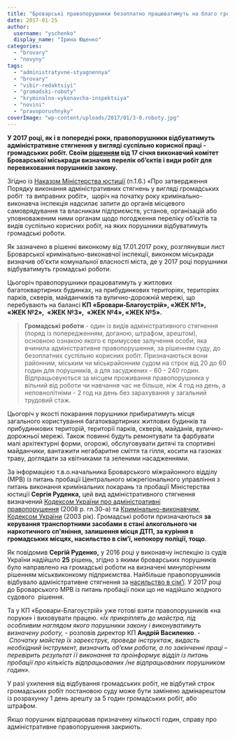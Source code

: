 ```yaml
---
title: "Броварські правопорушники безоплатно працюватимуть на благо громади"
date: 2017-01-25
author: 
  username: "yschenko"
  display_name: "Ірина Ющенко"
categories: 
  - "brovary"
  - "novyny"
tags: 
  - "administratyvne-styagnennya"
  - "brovary"
  - "vibir-redaktsiyi"
  - "gromadski-roboty"
  - "kryminalno-vykonavcha-inspektsiya"
  - "novini"
  - "pravoporushnyky"
coverImage: "wp-content/uploads/2017/01/3-0.roboty.jpg"
---
```


**У 2017 році, як і в попередні роки, правопорушники відбуватимуть адміністративне стягнення у вигляді суспільно корисної праці - громадських робіт. Своїм [рішенням](https://brovary-rada.gov.ua/documents/26633.html) від 17 січня виконавчий комітет Броварської міськради визначив перелік об’єктів і види робіт для перевиховання порушників закону.**

Згідно із [Наказом Міністерства юстиції](https://zakon3.rada.gov.ua/laws/show/z0457-13) (п.1.6.) «Про затвердження Порядку виконання адміністративних стягнень у вигляді громадських робіт  та виправних робіт»,  щоріч на початку року кримінально-виконавча інспекція надсилає запити до органів місцевого самоврядування та власникам підприємств, установ, організацій або уповноваженим ними органам щодо погодження переліку об’єктів та видів суспільно корисних робіт, на яких порушники відбуватимуть громадські роботи.

Як зазначено в рішенні виконкому від 17.01.2017 року, розглянувши лист Броварської кримінально-виконавчої інспекції, виконком міськради визначив об’єкти комунальної власності міста, де у 2017 році порушники відбуватимуть громадські роботи.

Цьогоріч правопорушники працюватимуть у житлових багатоквартирних будинках, на прибудинкових територіях, територіях парків, скверів, майданчиків та вулично-дорожній мережі, що перебувають на балансі **КП** **«Бровари-Благоустрій», «ЖЕК №1»,  «ЖЕК №2»,  «ЖЕК №3»,  «ЖЕК №4», «ЖЕК №5».**

> **Громадські роботи** - один із видів адміністративного стягнення (поряд із попередженням, доганою, штрафом, арештом), основною ознакою якого є примусове залучення особи, яка вчинила адміністративне правопорушення, за рішенням суду, до безоплатних суспільно корисних робіт. Призначаються вони районним, міським чи міськрайонним судом на строк від 20 до 60 годин для порушників, а для засуджених - 60 - 240 годин. Відпрацьовуються за місцем проживання правопорушника у вільний від роботи чи навчання час не більше, ніж 4 год на день, а неповнолітніми - 2 год на день без зарахування у загальний трудовий стаж.

Цьогоріч у якості покарання порушники прибиратимуть місця загального користування багатоквартирних житлових будинків та прибудинкових територій, території парків, скверів, майданів, вулично-дорожньої мережі. Також повинні будуть ремонтувати та фарбувати малі архітектурні форми, огорожі, обслуговувати дитячі та спортивні майданчики, вантажити негабаритне сміття та гілля, косити на газонах траву, доглядати за квітниками та зеленими насадженнями.

За інформацією т.в.о.начальника Броварського міжрайонного відділу (МРВ) із питань пробації Центрального міжрегіонального управління з питань виконання кримінальних покарань та пробації Міністерства юстиції **Сергія Руденка,** цей вид адміністративного стягнення визначений [Кодексом України про адміністративні правопорушення](https://zakon5.rada.gov.ua/laws/show/80731-10) (2008 р. гл.30-а) та [Кримінально-виконавчим  Кодексом України](https://zakon5.rada.gov.ua/laws/show/1129-15) (2003 рік). Громадські роботи призначаються **за керування транспортними засобами в стані алкогольного чи наркотичного сп'яніння, залишення місця ДТП, за куріння в громадських місцях, насильство в сім’ї, непокору поліції, тощо**.

Як повідомив **Сергій Руденко,** у 2016 році у виконавчу інспекцію із судів України надійшло **25** рішень, згідно з якими броварських порушників було направлено на громадські роботи на визначені минулорічним рішенням міськвиконкому підприємства. Найбільше правопорушників відбувало адміністративне стягнення за [насильство в сім’ї](https://mpz.brovary.org/nasillya-smittya-yake-treba-vinositi-z-hati/). У 2017 році до Броварського МРВ із питань пробації поки що не надійшло жодного судового  рішення.

Та у КП «Бровари-Благоустрій» уже готові взяти правопорушників «на поруки» і виховувати працею. «_Їх прикріплять до майстра, під особливим наглядом якого порушники закону і виконуватимуть визначену роботу, -_ розповів директор КП **Андрій Василенко**. - _Спочатку майстер їх зареєструє, проведе інструктаж, видасть необхідний інструмент, визначить об’єми роботи, а по закінченні праці – перевірить результат її виконання та проінформує_ _відділ із питань пробації про кількість відпрацьованих /не відпрацьованих порушником годин»._

У разі ухилення від відбування громадських робіт, не відбутий строк громадських робіт постановою суду може бути замінено адмінарештом із розрахунку 1 день арешту за 5 годин громадських робіт, або штрафом.

Якщо порушник відпрацював призначену кількості годин, справу про адміністративне правопорушення закриють.
